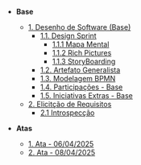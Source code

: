 <!-- docs/_sidebar.md -->

- **Base**
  - [1. Desenho de Software (Base)](./Base/1.Base.md)
    - [1.1. Design Sprint](./Base/DesignSprint/1.1.DesignSprint.md)
      - [1.1.1 Mapa Mental](./Base/DesignSprint/1.1.1MapaMental.md)
      - [1.1.2 Rich Pictures](./Base/DesignSprint/1.1.2RichPictures.md)
      - [1.1.3 StoryBoarding](./Base/DesignSprint/1.1.3StoryBoarding.md)
    - [1.2. Artefato Generalista](./Base/1.2.ArtefatoGeneralista.md)
    - [1.3. Modelagem BPMN](./Base/1.3.ModelagemBPMN.md)
    - [1.4. Participações - Base](./Base/1.4.ParticipacoesBase.md)
    - [1.5. Iniciativas Extras - Base](./Base/1.5.IniciativasExtras.md)
  - [2. Elicitção de Requisitos](./Elicitação/)
    - [2.1 Introspecção](./Elicitação/introcpeccao.md)

- **Atas**
  - [1. Ata - 06/04/2025](./Atas/ata1.md)
  - [2. Ata - 08/04/2025](./Atas/ata2.md)